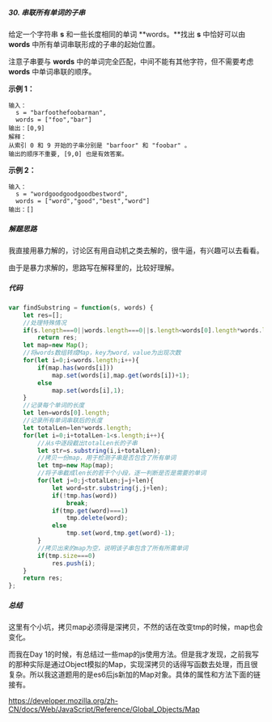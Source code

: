 > 



##### 30.  串联所有单词的子串

给定一个字符串 **s** 和一些长度相同的单词 **words。**找出 **s** 中恰好可以由 **words** 中所有单词串联形成的子串的起始位置。

注意子串要与 **words** 中的单词完全匹配，中间不能有其他字符，但不需要考虑 **words** 中单词串联的顺序。

 

**示例 1：**

```
输入：
  s = "barfoothefoobarman",
  words = ["foo","bar"]
输出：[0,9]
解释：
从索引 0 和 9 开始的子串分别是 "barfoor" 和 "foobar" 。
输出的顺序不重要, [9,0] 也是有效答案。
```

**示例 2：**

```
输入：
  s = "wordgoodgoodgoodbestword",
  words = ["word","good","best","word"]
输出：[]
```



##### 解题思路

我直接用暴力解的，讨论区有用自动机之类去解的，很牛逼，有兴趣可以去看看。

由于是暴力求解的，思路写在解释里的，比较好理解。



##### 代码

```javascript
var findSubstring = function(s, words) {
    let res=[];
  	//处理特殊情况
    if(s.length===0||words.length===0||s.length<words[0].length*words.length)
        return res;
    let map=new Map();
  	//将words数组转成Map，key为word，value为出现次数
    for(let i=0;i<words.length;i++){
        if(map.has(words[i]))
            map.set(words[i],map.get(words[i])+1);
        else
            map.set(words[i],1);
    }
  	//记录每个单词的长度
    let len=words[0].length;
  	//记录所有单词串联后的长度
    let totalLen=len*words.length;
    for(let i=0;i+totalLen-1<s.length;i++){
      	//从s中逐段截出totalLen长的子串
        let str=s.substring(i,i+totalLen);
      	//拷贝一份map，用于检测子串是否包含了所有单词
        let tmp=new Map(map);
      	//将子串截成len长的若干个小段，逐一判断是否是需要的单词
        for(let j=0;j<totalLen;j=j+len){
            let word=str.substring(j,j+len);
            if(!tmp.has(word))
                break;
            if(tmp.get(word)===1)
                tmp.delete(word);
            else
                tmp.set(word,tmp.get(word)-1);
        }
      	//拷贝出来的map为空，说明该子串包含了所有所需单词
        if(tmp.size===0)
            res.push(i);
    }
    return res;
};
```



##### 总结

这里有个小坑，拷贝map必须得是深拷贝，不然的话在改变tmp的时候，map也会变化。

而我在Day 1的时候，有总结过一些map的js使用方法。但是我才发现，之前我写的那种实际是通过Object模拟的Map，实现深拷贝的话得写函数去处理，而且很复杂。所以我这道题用的是es6后js新加的Map对象。具体的属性和方法下面的链接有。

https://developer.mozilla.org/zh-CN/docs/Web/JavaScript/Reference/Global_Objects/Map